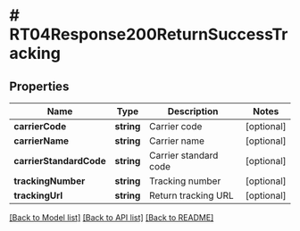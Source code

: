 # # RT04Response200ReturnSuccessTracking

## Properties

Name | Type | Description | Notes
------------ | ------------- | ------------- | -------------
**carrierCode** | **string** | Carrier code | [optional]
**carrierName** | **string** | Carrier name | [optional]
**carrierStandardCode** | **string** | Carrier standard code | [optional]
**trackingNumber** | **string** | Tracking number | [optional]
**trackingUrl** | **string** | Return tracking URL | [optional]

[[Back to Model list]](../../README.md#models) [[Back to API list]](../../README.md#endpoints) [[Back to README]](../../README.md)
